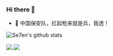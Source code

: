 ### Hi there 👋

- 💬 中国保安队，扛起枪来就是兵，我透！

![Se7en's github stats](https://github-readme-stats.vercel.app/api?username=r00tSe7en&theme=dark&show_icons=true)

<a href="https://github.com/r00tSe7en/r00tSe7en.github.io">
  <img align="center" src="https://github-readme-stats.vercel.app/api/pin/?username=r00tSe7en&theme=dark&repo=r00tSe7en.github.io" />
</a>

<a href="https://github.com/r00tSe7en/get_AV">
  <img align="center" src="https://github-readme-stats.vercel.app/api/pin/?username=r00tSe7en&theme=dark&repo=get_AV" />
</a>

<!--
**r00tSe7en/r00tSe7en** is a ✨ _special_ ✨ repository because its `README.md` (this file) appears on your GitHub profile.

Here are some ideas to get you started:

- 🔭 I’m currently working on ...
- 🌱 I’m currently learning ...
- 👯 I’m looking to collaborate on ...
- 🤔 I’m looking for help with ...
- 💬 Ask me about ...
- 📫 How to reach me: ...
- 😄 Pronouns: ...
- ⚡ Fun fact: ...
-->
